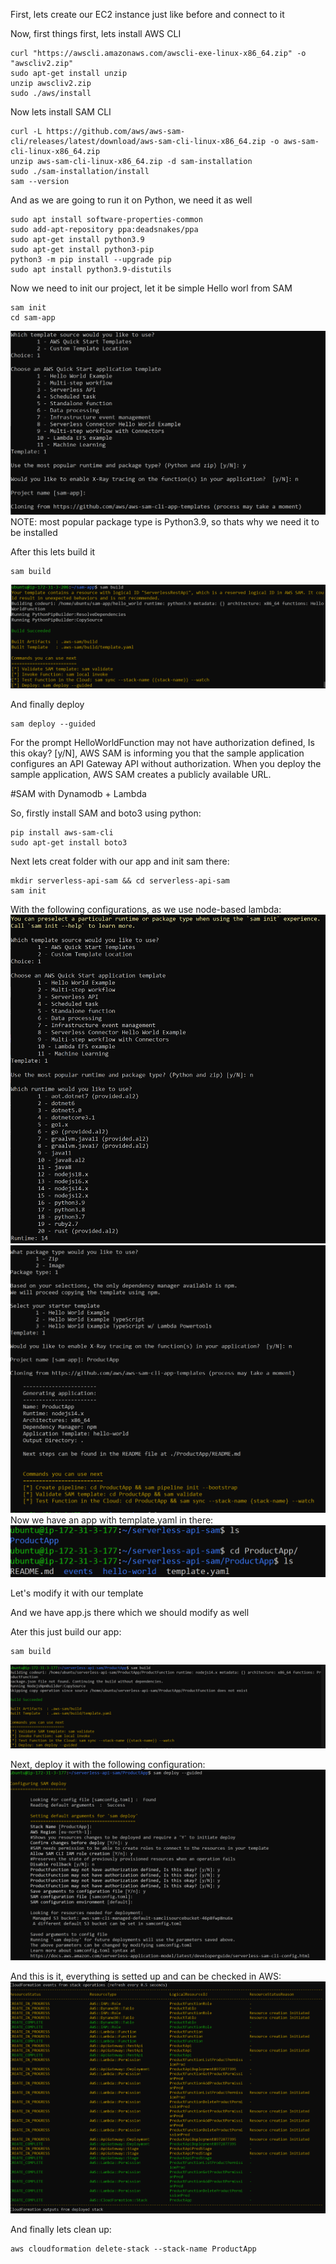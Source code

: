 First, lets create our EC2 instance just like before and connect to it

Now, first things first, lets install AWS CLI
```
curl "https://awscli.amazonaws.com/awscli-exe-linux-x86_64.zip" -o "awscliv2.zip"
sudo apt-get install unzip
unzip awscliv2.zip
sudo ./aws/install
```

Now lets install SAM CLI
```
curl -L https://github.com/aws/aws-sam-cli/releases/latest/download/aws-sam-cli-linux-x86_64.zip -o aws-sam-cli-linux-x86_64.zip
unzip aws-sam-cli-linux-x86_64.zip -d sam-installation
sudo ./sam-installation/install
sam --version
```
And as we are going to run it on Python, we need it as well
```
sudo apt install software-properties-common 
sudo add-apt-repository ppa:deadsnakes/ppa 
sudo apt-get install python3.9  
sudo apt-get install python3-pip  
python3 -m pip install --upgrade pip  
sudo apt install python3.9-distutils 
```

Now we need to init our project, let it be simple Hello worl from SAM

```
sam init  
cd sam-app  
```
![img_14.png](assets/sam_init.png)
NOTE: most popular package type is Python3.9, so thats why we need it to be installed

After this lets build it
```
sam build
```
![img_15.png](assets/sam_build.png)

And finally deploy
```
sam deploy --guided
```
For the prompt HelloWorldFunction may not have authorization defined, Is this okay? [y/N], 
AWS SAM is informing you that the sample application configures an API Gateway API without authorization.
When you deploy the sample application, AWS SAM creates a publicly available URL.



#SAM with Dynamodb + Lambda


So, firstly install SAM and boto3 using python:
```
pip install aws-sam-cli
sudo apt-get install boto3
```
Next lets creat folder with our app and init sam there:
```
mkdir serverless-api-sam && cd serverless-api-sam
sam init
```

With the following configurations, as we use node-based lambda:
![img_1.png](assets/sam_config_first.png)
![img_3.png](assets/sam_config_second.png)
Now we have an app with template.yaml in there:
![img_4.png](assets/template.png)

Let's modify it with our template

And we have app.js there which we should modify as well

Ater this just build our app:

```
sam build
```
![img_5.png](assets/sam_build_result.png)

Next, deploy it with the following configuration:
![img.png](assets/sam_deploy_config.png)

And this is it, everything is setted up and can be checked in AWS:
![img_6.png](assets/sam_deploy.png)

And finally lets clean up:
```
aws cloudformation delete-stack --stack-name ProductApp
```